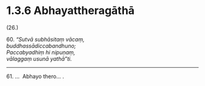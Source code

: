 # 1.3.6 Abhayattheragāthā

(26.)

60\. _“Sutvā subhāsitaṃ vācaṃ,_  
_buddhassādiccabandhuno;_  
_Paccabyadhiṃ hi nipuṇaṃ,_  
_vālaggaṃ usunā yathā”ti._  

---

61\. …  Abhayo thero… .
